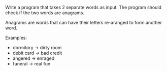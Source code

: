 Write a program that takes 2 separate words as input. The program should check if the two words are anagrams.

Anagrams are words that can have their letters re-aranged to form another word.

Examples:

* dormitory → dirty room
* debit card → bad credit
* angered → enraged
* funeral → real fun

